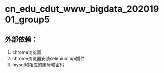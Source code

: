 # cn_edu_cdut_www_bigdata_20201901_group5


## 外部依赖：
1. chrome浏览器
2. chrome浏览器安装selenium api插件
3. mysql和相应的账号和密码

